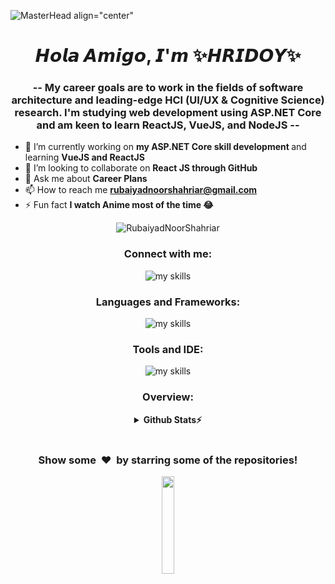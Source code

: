 ![MasterHead align="center"](https://qph.cf2.quoracdn.net/main-qimg-fa7b4bdc3b2f73e749e5c2c646d4ae13)
<h1 align="center">𝙃𝙤𝙡𝙖 𝘼𝙢𝙞𝙜𝙤, 𝙄'𝙢 ✨𝙃𝙍𝙄𝘿𝙊𝙔✨</h1>
<h3 align="center">-- My career goals are to work in the fields of software architecture and leading-edge HCI (UI/UX & Cognitive Science) research. I'm studying web development using ASP.NET Core and am keen to learn ReactJS, VueJS, and NodeJS --</h3>

<!--img align="right" alt="Coding" width="320" src="https://media.giphy.com/media/bGgsc5mWoryfgKBx1u/giphy.gif"><p align="center"-->
- 🔭 I’m currently working on <strong> my ASP.NET Core skill development </strong> and learning <strong>VueJS and ReactJS </strong><br>
- 👯 I’m looking to collaborate on <strong>React JS through GitHub</strong><br>
- 💬 Ask me about <strong>Career Plans</strong><br>
- 📫 How to reach me <strong>rubaiyadnoorshahriar@gmail.com</strong><br>
- ⚡ Fun fact <strong>I watch Anime most of the time 😂</strong><br>
<p align="center"> 
  <img src="https://komarev.com/ghpvc/?username=RubaiyadNoorShahriar1999&label=Profile%20views&color=0e75b6&style=flat" alt="RubaiyadNoorShahriar" />
</p>

<h3 align="center">Connect with me:</h3>
<p align="center"> 
<img alt="my skills" src="https://skillicons.dev/icons?theme=light&perline=8&i=linkedin,discord,devto,codepen,stackoverflow" /></p>

<h3 align="center">Languages and Frameworks:</h3>
<p align="center"> 
<img alt="my skills" style="justify-content:center" src="https://skillicons.dev/icons?theme=light&perline=8&i=c,cpp,cs,js,ts,python,html,css,jquery,bootstrap,sass,vue,react,angular,dotnet,mysql,materialui,azure" /></p>

<h3 align="center" >Tools and IDE:</h3>
<p align="center"> 
 <img alt="my skills" src="https://skillicons.dev/icons?theme=light&perline=8&i=docker,postman,powershell,vscode,visualstudio,atom,figma,linux,git,github" />
</p>

<div align="center">
<h3 align="center">Overview:</h3>

<details>
<summary><strong>Github Stats<strong>⚡</summary>
<div align="center">
<p><img align="center" src="http://github-profile-summary-cards.vercel.app/api/cards/profile-details?username= RubaiyadNoorShahriar1999&theme=radical&show_icons=true&locale=en&layout=compact" alt="rubaiyadnoorshahriar1999" width="70%" /> </p>
</div>
<div align="center">
<a href="https://github.com/RubaiyadNoorShahriar1999" align ="left"><img width="40%" src="http://github-profile-summary-cards.vercel.app/api/cards/stats?username=RubaiyadNoorShahriar1999&theme=radical"></a>
<a href="https://github.com/RubaiyadNoorShahriar1999" align ="right"><img width="59%" src="http://github-readme-streak-stats.herokuapp.com/?user=RubaiyadNoorShahriar1999&theme=radical&date_format=M%20j%5B%2C%20Y%5D&ring=ff3068&fire=ff3068&sideNums=ff3068"></a>
</div>
</details>


<br>
<div align="center">
<h3 align="center">Show some &nbsp;❤️&nbsp; by starring some of the repositories!</h3>

<img src="https://media.giphy.com/media/jpVnC65DmYeyRL4LHS/giphy.gif" width="20%">

</div>
